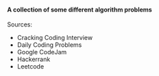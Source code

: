 #### A collection of some different algorithm problems

Sources:
- Cracking Coding Interview
- Daily Coding Problems 
- Google CodeJam
- Hackerrank
- Leetcode
